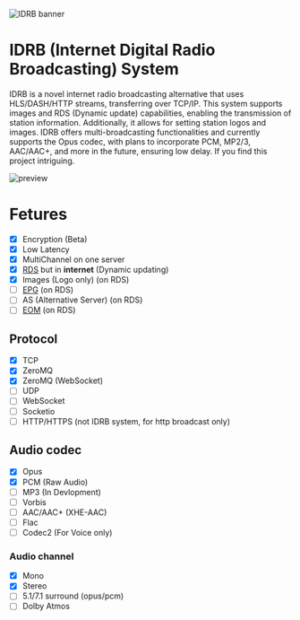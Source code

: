 ![IDRB banner](https://github.com/damp11113/IDRB/assets/64675096/b874d876-139d-4236-a31b-ae5ddb8b82fd)

# IDRB (Internet Digital Radio Broadcasting) System
IDRB is a novel internet radio broadcasting alternative that uses HLS/DASH/HTTP streams, transferring over TCP/IP. This system supports images and RDS (Dynamic update) capabilities, enabling the transmission of station information. Additionally, it allows for setting station logos and images. IDRB offers multi-broadcasting functionalities and currently supports the Opus codec, with plans to incorporate PCM, MP2/3, AAC/AAC+, and more in the future, ensuring low delay. If you find this project intriguing.

![preview](https://github.com/damp11113/IDRB/assets/64675096/ec423b0d-3598-49f3-89bb-8170e9c89563)

# Fetures
- [x] Encryption (Beta)
- [x] Low Latency
- [x] MultiChannel on one server
- [x] [RDS](https://en.wikipedia.org/wiki/Radio_Data_System) but in **internet** (Dynamic updating)
- [x] Images (Logo only) (on RDS)
- [ ] [EPG](https://en.wikipedia.org/wiki/Electronic_program_guide) (on RDS)
- [ ] AS (Alternative Server) (on RDS)
- [ ] [EOM](https://en.wikipedia.org/wiki/Enhanced_other_networks) (on RDS)

## Protocol
- [x] TCP
- [x] ZeroMQ
- [x] ZeroMQ (WebSocket)
- [ ] UDP
- [ ] WebSocket
- [ ] Socketio
- [ ] HTTP/HTTPS (not IDRB system, for http broadcast only)

## Audio codec
- [x] Opus
- [x] PCM (Raw Audio)
- [ ] MP3 (In Devlopment)
- [ ] Vorbis
- [ ] AAC/AAC+ (XHE-AAC)
- [ ] Flac
- [ ] Codec2 (For Voice only)

### Audio channel
- [x] Mono
- [x] Stereo
- [ ] 5.1/7.1 surround (opus/pcm)
- [ ] Dolby Atmos 
